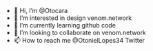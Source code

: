 - 👋 Hi, I’m @Otocara
- 👀 I’m interested in design venom.network 
- 🌱 I’m currently learning github code
- 💞️ I’m looking to collaborate on venom.network
- 📫 How to reach me @OtonielLopes34 Twitter 

<!---
Otocara/Otocara is a ✨ special ✨ repository because its `README.md` (this file) appears on your GitHub profile.
You can click the Preview link to take a look at your changes.
--->
